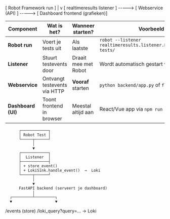 [ Robot Framework run ]
        |
        v
[ realtimeresults listener ] -----> [ Webservice (API) ] -----> [ Dashboard frontend (grafieken)]


| Component          | Wat is het?                  | Wanneer starten?     | Voorbeeld                                                        |
| ------------------ | ---------------------------- | -------------------- | ---------------------------------------------------------------- |
| **Robot run**      | Voert je tests uit           | Als laatste          | `robot --listener realtimeresults.listener.RealTimeResults tests/` |
| **Listener**       | Stuurt testevents door       | Draait mee met Robot | Wordt automatisch gestart via `--listener`                       |
| **Webservice**     | Ontvangt testevents via HTTP | **Vooraf** starten   | `python backend/app.py` of `flask run`                           |
| **Dashboard (UI)** | Toont frontend in browser    | Meestal altijd aan   | React/Vue app via `npm run dev`                                  |



          ┌────────────┐
          │ Robot Test │
          └─────┬──────┘
                │
                ▼
          ┌────────────┐
          │  Listener  │
          ├────────────┤
          │ + store_event()
          │ + LokiSink.handle_event()  →  Loki
          └─────┬──────┘
                │
                ▼
          FastAPI backend (serveert je dashboard)
                │
      ┌─────────┴─────────┐
      ▼                   ▼
 /events (store)   /loki_query?query=... → Loki